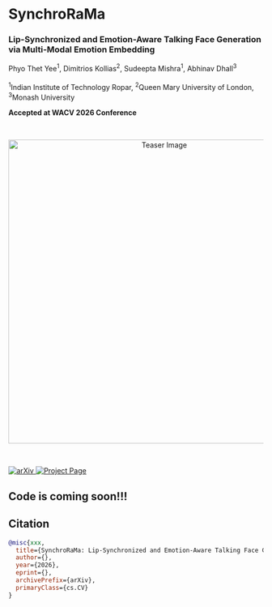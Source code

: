 # SynchroRaMa
### Lip-Synchronized and Emotion-Aware Talking Face Generation via Multi-Modal Emotion Embedding

Phyo Thet Yee<sup>1</sup>, Dimitrios Kollias<sup>2</sup>, Sudeepta Mishra<sup>1</sup>, Abhinav Dhall<sup>3</sup> <br><br>
<sup>1</sup>Indian Institute of Technology Ropar, <sup>2</sup>Queen Mary University of London, <sup>3</sup>Monash University <br>

**Accepted at WACV 2026 Conference**

<br>
<p align="center">
  <img src="/content/synchrorama_teaser.png" alt="Teaser Image" width="600"/>
</p>
<br>

<p>
  <a href="https://arxiv.org/abs/xxxx.xxxxx">
    <img src="https://img.shields.io/badge/arXiv-Paper-red?style=for-the-badge&logo=arxiv" alt="arXiv">
  </a>
  <a href="https://novicemm.github.io/synchrorama">
    <img src="https://img.shields.io/badge/Project-Page-blue?style=for-the-badge&logo=google-chrome" alt="Project Page">
  </a>
</p>

## Code is coming soon!!!

## Citation
```bibtex
@misc{xxx,
  title={SynchroRaMa: Lip-Synchronized and Emotion-Aware Talking Face Generation via Multi-Modal Emotion Embedding},
  author={},
  year={2026},
  eprint={},
  archivePrefix={arXiv},
  primaryClass={cs.CV}
}

